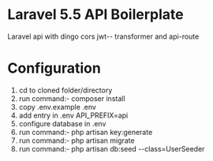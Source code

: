 # Laravel 5.5 API Boilerplate
Laravel api with dingo cors jwt--
transformer and api-route

# Configuration
1. cd to cloned folder/directory
2. run command:- composer install
3. copy .env.example .env
4. add entry in .env API_PREFIX=api
5. configure database in .env
6. run command:- php artisan key:generate
7. run command:- php artisan migrate
8. run command:- php artisan db:seed --class=UserSeeder